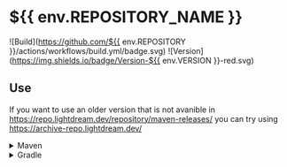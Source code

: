 # ${{ env.REPOSITORY_NAME }}

![Build](https://github.com/${{ env.REPOSITORY }}/actions/workflows/build.yml/badge.svg)
![Version](https://img.shields.io/badge/Version-${{ env.VERSION }}-red.svg)

## Use

If you want to use an older version that is not avanible in https://repo.lightdream.dev/repository/maven-releases/ you can try using https://archive-repo.lightdream.dev/

<details>
  <summary>Maven</summary><blockquote>
  <details><summary>repo.lightdream.dev/repository/maven-releases/</summary>

```xml
<repositories>
    <repository>
        <id>lightdream-repo</id>
        <url>https://repo.lightdream.dev/repository/maven-releases//</url>
    </repository>
</repositories>
```

```xml
<dependenies>
    <dependency>
        <groupId>${{ env.GROUP }}</groupId>
        <artifactId>${{ env.ARTIFACT }}</artifactId>
        <version>${{ env.VERSION }}</version>
    </dependency>
</dependenies>
```

  </details>

  <details><summary  style="padding-left:25px">jitpack.io</summary>

```xml
<repositories>
    <repository>
        <id>jitpack.io</id>
        <url>https://jitpack.io</url>
    </repository>
</repositories>
```

```xml
<dependencies>
    <dependency>
        <groupId>com.github.${{ env.GITHUB_USERNAME }}</groupId>
        <artifactId>${{ env.ARTIFACT }}</artifactId>
        <version>${{ env.VERSION }}</version>
    </dependency>
</dependencies>
```

</blockquote></details>

</details>

<details><summary>Gradle</summary><blockquote>

  <details><summary>Groovy</summary><blockquote>

  <details><summary>repo.lightdream.dev/repository/maven-releases/</summary>

```groovy
repositories {
    maven("https://repo.lightdream.dev/repository/maven-releases//")
}
```

```groovy
dependencies {
    implementation "${{ env.GROUP }}:${{ env.ARTIFACT }}:${{ env.VERSION }}"
}
```
  </details>

  <details><summary>jitpack.io</summary>

```groovy
repositories {
    maven { url "https://jitpack.io" }
}
```

```groovy
dependencies {
    implementation "com.github.${{ env.GITHUB_USERNAME }}:${{ env.ARTIFACT }}:${{ env.VERSION }}"
}
```
  </details>
</blockquote></details>

  <details>
    <summary>Kotlin</summary><blockquote>

  <details>
<summary>repo.lightdream.dev/repository/maven-releases/</summary>

```groovy
repositories {
    maven { url "https://repo.lightdream.dev/repository/maven-releases//" }
}
```

```groovy
dependencies {
    implementation("${{ env.GROUP }}:${{ env.ARTIFACT }}:${{ env.VERSION }}")
}
```
  </details>
  <details>
  <summary style="padding-left:50px">jitpack.io</summary>

```kotlin
repositories {
    maven("https://jitpack.io")
}
```

```kotlin
dependencies {
    implementation("com.github.${{ env.GITHUB_USERNAME }}:${{ env.ARTIFACT }}:${{ env.VERSION }}")
}
```



</details>

  </blockquote></details>

</blockquote></details>




